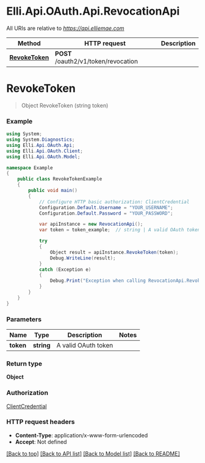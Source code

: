 # Elli.Api.OAuth.Api.RevocationApi

All URIs are relative to *https://api.elliemae.com*

Method | HTTP request | Description
------------- | ------------- | -------------
[**RevokeToken**](RevocationApi.md#revoketoken) | **POST** /oauth2/v1/token/revocation | 


<a name="revoketoken"></a>
# **RevokeToken**
> Object RevokeToken (string token)



### Example
```csharp
using System;
using System.Diagnostics;
using Elli.Api.OAuth.Api;
using Elli.Api.OAuth.Client;
using Elli.Api.OAuth.Model;

namespace Example
{
    public class RevokeTokenExample
    {
        public void main()
        {
            // Configure HTTP basic authorization: ClientCredential
            Configuration.Default.Username = "YOUR_USERNAME";
            Configuration.Default.Password = "YOUR_PASSWORD";

            var apiInstance = new RevocationApi();
            var token = token_example;  // string | A valid OAuth token

            try
            {
                Object result = apiInstance.RevokeToken(token);
                Debug.WriteLine(result);
            }
            catch (Exception e)
            {
                Debug.Print("Exception when calling RevocationApi.RevokeToken: " + e.Message );
            }
        }
    }
}
```

### Parameters

Name | Type | Description  | Notes
------------- | ------------- | ------------- | -------------
 **token** | **string**| A valid OAuth token | 

### Return type

**Object**

### Authorization

[ClientCredential](../README.md#ClientCredential)

### HTTP request headers

 - **Content-Type**: application/x-www-form-urlencoded
 - **Accept**: Not defined

[[Back to top]](#) [[Back to API list]](../README.md#documentation-for-api-endpoints) [[Back to Model list]](../README.md#documentation-for-models) [[Back to README]](../README.md)


